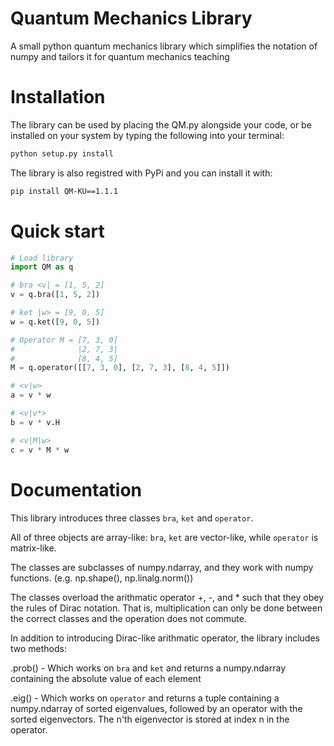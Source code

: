 # Quantum Mechanics Library
A small python quantum mechanics library which simplifies the notation of numpy and tailors it for quantum mechanics teaching
# Installation
The library can be used by placing the <span>QM</span>.py alongside your code, or be installed on your system by typing the following into your terminal:
```bash
python setup.py install
```
The library is also registred with PyPi and you can install it with:
```bash
pip install QM-KU==1.1.1
```

# Quick start
```python
# Load library
import QM as q

# bra <v| = [1, 5, 2]
v = q.bra([1, 5, 2])

# ket |w> = [9, 0, 5]
w = q.ket([9, 0, 5])

# Operator M = [7, 3, 0]
#              |2, 7, 3|
#              [8, 4, 5]
M = q.operator([[7, 3, 0], [2, 7, 3], [8, 4, 5]])

# <v|w>
a = v * w

# <v|v*>
b = v * v.H

# <v|M|w>
c = v * M * w
```
# Documentation
This library introduces three classes ```bra```, ```ket``` and ```operator```.

All of three objects are array-like:
```bra```, ```ket``` are vector-like, while ```operator``` is matrix-like.

The classes are subclasses of numpy.ndarray, and they work with numpy functions. (e.g. np.shape(), np.linalg.norm())

The classes overload the arithmatic operator +, -, and * such that they obey the rules of Dirac notation.
That is, multiplication can only be done between the correct classes and the operation does not commute.

In addition to introducing Dirac-like arithmatic operator, the library includes two methods:

.prob() - Which works on ```bra``` and ```ket``` and returns a numpy.ndarray containing the absolute value of each element

.eig() - Which works on ```operator``` and returns a tuple containing a numpy.ndarray of sorted eigenvalues, followed by an operator with the sorted eigenvectors. The n'th eigenvector is stored at index n in the operator.
